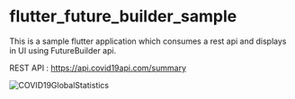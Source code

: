 # flutter_future_builder_sample
This is a sample flutter application which consumes a rest api and displays in UI using FutureBuilder api.

REST API : https://api.covid19api.com/summary  

![COVID19GlobalStatistics](https://user-images.githubusercontent.com/40466166/92992675-38399f80-f50a-11ea-9264-c5ce338a1f26.png)
